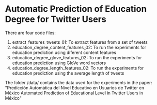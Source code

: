 # Automatic Prediction of Education Degree for Twitter Users

There are four code files:

1. extract_features_tweets_01: To extract features from a set of tweets
2. education_degree_content_features_02: To run the experiments for education prediction using diferent content features
3. education_degree_glove_features_02: To run the experiments for education prediction using GloVe word vectors
4. education_degree_length_features_02: To run the experiments for education prediction using the average length of tweets

The folder /data/ contains the data used for the experiments in the paper: "Predicción Automática del Nivel Educativo en Usuarios de Twitter en México Automated Prediction of Educational Level in Twitter Users in México"
